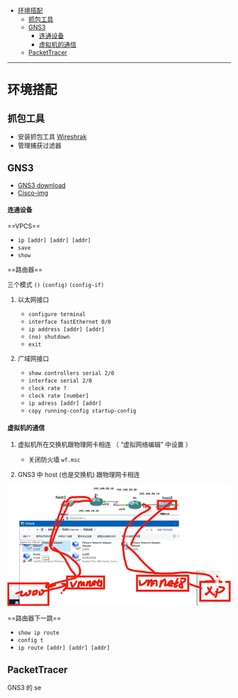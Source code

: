 - [环境搭配](#环境搭配)
  - [抓包工具](#抓包工具)
  - [GNS3](#gns3)
      - [连通设备](#连通设备)
      - [虚拟机的通信](#虚拟机的通信)
  - [PacketTracer](#packettracer)

---

# 环境搭配

## 抓包工具

- 安装抓包工具 [Wireshrak](https://www.wireshark.org/)
- 管理捕获过滤器

## GNS3

- [GNS3 download](https://sourceforge.net/projects/gns-3/)
- [Cisco-img](https://doc.lagout.org/network/Cisco/IOS%20Collection/c3640/)

#### 连通设备

==VPCS==

- `ip [addr] [addr] [addr]`
- `save`
- `show`

==路由器==

三个模式 `()` `(config)` `(config-if)`

1. 以太网接口
   - `configure terminal`
   - `interface fastEthernet 0/0`
   - `ip address [addr] [addr]`
   - `(no) shutdown`
   - `exit`

2. 广域网接口
   - `show controllers serial 2/0`
   - `interface serial 2/0`
   - `clock rate ?`
   - `clock rate [number]`
   - `ip adress [addr] [addr]`
   - `copy running-config startup-config`

#### 虚拟机的通信

1. 虚拟机所在交换机跟物理网卡相连 （ “虚拟网络编辑” 中设置 ）
   - 关闭防火墙 `wf.msc`

2. GNS3 中 host (也是交换机) 跟物理网卡相连

![](image/2023-11-23-10-45-19.png)

==路由器下一跳==

- `show ip route`
- `config t`
- `ip route [addr] [addr] [addr]`

## PacketTracer

GNS3 的 se
